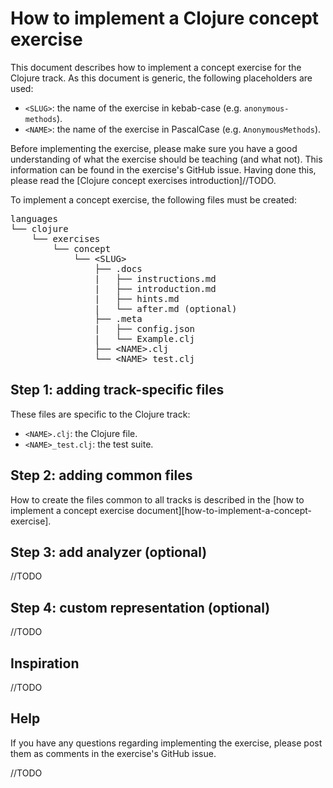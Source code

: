 # How to implement a Clojure concept exercise

This document describes how to implement a concept exercise for the Clojure track. As this document is generic, the following placeholders are used:

- `<SLUG>`: the name of the exercise in kebab-case (e.g. `anonymous-methods`).
- `<NAME>`: the name of the exercise in PascalCase (e.g. `AnonymousMethods`).

Before implementing the exercise, please make sure you have a good understanding of what the exercise should be teaching (and what not). This information can be found in the exercise's GitHub issue. Having done this, please read the [Clojure concept exercises introduction]//TODO.

To implement a concept exercise, the following files must be created:

<pre>
languages
└── clojure
    └── exercises
        └── concept
            └── &lt;SLUG&gt;
                ├── .docs
                |   ├── instructions.md
                |   ├── introduction.md
                |   ├── hints.md
                |   └── after.md (optional)
                ├── .meta
                |   ├── config.json
                |   └── Example.clj
                ├── &lt;NAME&gt;.clj
                └── &lt;NAME&gt;_test.clj
</pre>

## Step 1: adding track-specific files

These files are specific to the Clojure track:

- `<NAME>.clj`: the Clojure file.
- `<NAME>_test.clj`: the test suite.

## Step 2: adding common files

How to create the files common to all tracks is described in the [how to implement a concept exercise document][how-to-implement-a-concept-exercise].

## Step 3: add analyzer (optional)

//TODO

## Step 4: custom representation (optional)

//TODO

## Inspiration

//TODO

## Help

If you have any questions regarding implementing the exercise, please post them as comments in the exercise's GitHub issue.

//TODO
